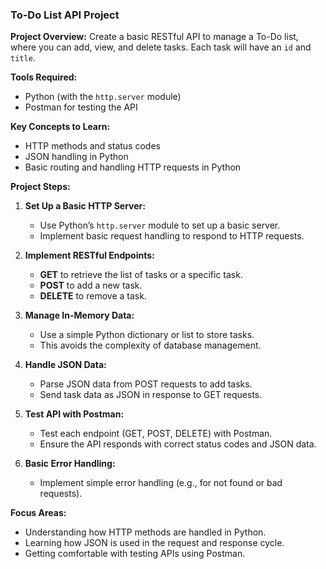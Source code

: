 ### To-Do List API Project

**Project Overview:**
Create a basic RESTful API to manage a To-Do list, where you can add, view, and delete tasks. Each task will have an `id` and `title`.

**Tools Required:**
- Python (with the `http.server` module)
- Postman for testing the API

**Key Concepts to Learn:**
- HTTP methods and status codes
- JSON handling in Python
- Basic routing and handling HTTP requests in Python

**Project Steps:**

1. **Set Up a Basic HTTP Server:**
   - Use Python’s `http.server` module to set up a basic server.
   - Implement basic request handling to respond to HTTP requests.

2. **Implement RESTful Endpoints:**
   - **GET** to retrieve the list of tasks or a specific task.
   - **POST** to add a new task.
   - **DELETE** to remove a task.

3. **Manage In-Memory Data:**
   - Use a simple Python dictionary or list to store tasks.
   - This avoids the complexity of database management.

4. **Handle JSON Data:**
   - Parse JSON data from POST requests to add tasks.
   - Send task data as JSON in response to GET requests.

5. **Test API with Postman:**
   - Test each endpoint (GET, POST, DELETE) with Postman.
   - Ensure the API responds with correct status codes and JSON data.

6. **Basic Error Handling:**
   - Implement simple error handling (e.g., for not found or bad requests).

**Focus Areas:**
- Understanding how HTTP methods are handled in Python.
- Learning how JSON is used in the request and response cycle.
- Getting comfortable with testing APIs using Postman.

